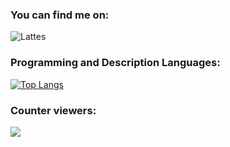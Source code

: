 ### You can find me on:
![[Lattes](https://img.shields.io/website-up-down-green-red/http/http://lattes.cnpq.br/0119359284223467)](http://lattes.cnpq.br/0119359284223467)


### Programming and Description Languages:

[![Top Langs](https://github-readme-stats.vercel.app/api/top-langs/?username=FelipeWcosta&layout=compact)](https://github.com/anuraghazra/github-readme-stats)


### Counter viewers:
<p align="left">   <img alingn="center" src="https://profile-counter.glitch.me/FelipeWcosta/count.svg" /></p>
